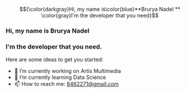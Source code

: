 <!-- ### Hi there 👋 -->

$${\color{darkgray}Hi, my name is\color{blue}**Brurya Nadel ** \color{gray}I'm the developer that you need}$$
### Hi, my name is **Brurya Nadel** 
### I'm the developer that you need.


Here are some ideas to get you started:

- 🔭 I’m currently working on Artis Multimedia
- 🌱 I’m currently learning Data Science
- 📫 How to reach me: 8462271@gmail.com
<!--
- 👯 I’m looking to collaborate on ...
- 🤔 I’m looking for help with ...
- 💬 Ask me about ...
- 😄 Pronouns: ...
- ⚡ Fun fact: ... 
-->

